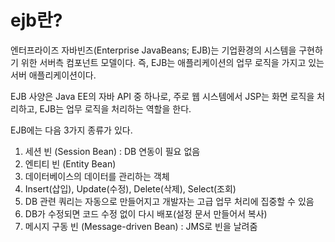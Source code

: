 # ejb란?
엔터프라이즈 자바빈즈(Enterprise JavaBeans; EJB)는 기업환경의 시스템을 구현하기 위한 서버측 컴포넌트 모델이다. 즉, EJB는 애플리케이션의 업무 로직을 가지고 있는 서버 애플리케이션이다. 

EJB 사양은 Java EE의 자바 API 중 하나로, 주로 웹 시스템에서 JSP는 화면 로직을 처리하고, EJB는 업무 로직을 처리하는 역할을 한다.

EJB에는 다음 3가지 종류가 있다.
1. 세션 빈 (Session Bean) : DB 연동이 필요 없음
2. 엔티티 빈 (Entity Bean)  
  1. 데이터베이스의 데이터를 관리하는 객체
  2. Insert(삽입), Update(수정), Delete(삭제), Select(조회)
  3. DB 관련 쿼리는 자동으로 만들어지고 개발자는 고급 업무 처리에 집중할 수 있음
  4. DB가 수정되면 코드 수정 없이 다시 배포(설정 문서 만들어서 복사)
3. 메시지 구동 빈 (Message-driven Bean) : JMS로 빈을 날려줌
